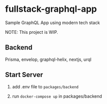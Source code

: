 # fullstack-graphql-app

Sample GraphQL App using modern tech stack

NOTE: This project is WIP.

## Backend

Prisma, envelop, graphql-helix, nextjs, urql

## Start Server

1. add .env file to `packages/backend`

2. run `docker-compose up` in packages/backend
